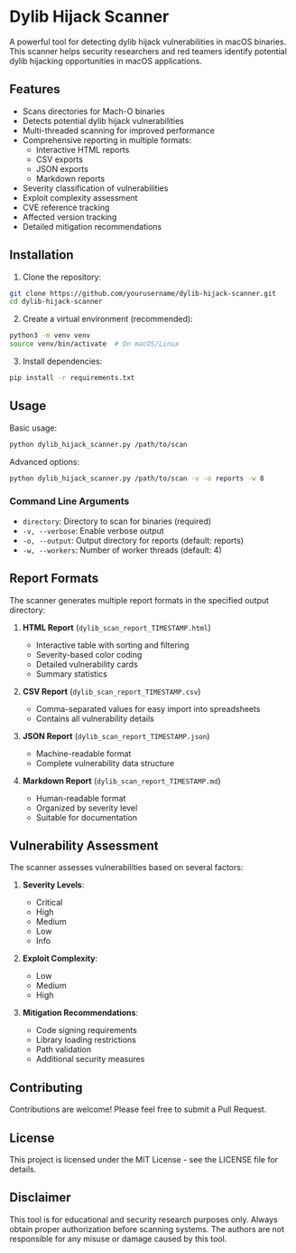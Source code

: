 # Dylib Hijack Scanner

A powerful tool for detecting dylib hijack vulnerabilities in macOS binaries. This scanner helps security researchers and red teamers identify potential dylib hijacking opportunities in macOS applications.

## Features

- Scans directories for Mach-O binaries
- Detects potential dylib hijack vulnerabilities
- Multi-threaded scanning for improved performance
- Comprehensive reporting in multiple formats:
  - Interactive HTML reports
  - CSV exports
  - JSON exports
  - Markdown reports
- Severity classification of vulnerabilities
- Exploit complexity assessment
- CVE reference tracking
- Affected version tracking
- Detailed mitigation recommendations

## Installation

1. Clone the repository:
```bash
git clone https://github.com/yourusername/dylib-hijack-scanner.git
cd dylib-hijack-scanner
```

2. Create a virtual environment (recommended):
```bash
python3 -m venv venv
source venv/bin/activate  # On macOS/Linux
```

3. Install dependencies:
```bash
pip install -r requirements.txt
```

## Usage

Basic usage:
```bash
python dylib_hijack_scanner.py /path/to/scan
```

Advanced options:
```bash
python dylib_hijack_scanner.py /path/to/scan -v -o reports -w 8
```

### Command Line Arguments

- `directory`: Directory to scan for binaries (required)
- `-v, --verbose`: Enable verbose output
- `-o, --output`: Output directory for reports (default: reports)
- `-w, --workers`: Number of worker threads (default: 4)

## Report Formats

The scanner generates multiple report formats in the specified output directory:

1. **HTML Report** (`dylib_scan_report_TIMESTAMP.html`)
   - Interactive table with sorting and filtering
   - Severity-based color coding
   - Detailed vulnerability cards
   - Summary statistics

2. **CSV Report** (`dylib_scan_report_TIMESTAMP.csv`)
   - Comma-separated values for easy import into spreadsheets
   - Contains all vulnerability details

3. **JSON Report** (`dylib_scan_report_TIMESTAMP.json`)
   - Machine-readable format
   - Complete vulnerability data structure

4. **Markdown Report** (`dylib_scan_report_TIMESTAMP.md`)
   - Human-readable format
   - Organized by severity level
   - Suitable for documentation

## Vulnerability Assessment

The scanner assesses vulnerabilities based on several factors:

1. **Severity Levels**:
   - Critical
   - High
   - Medium
   - Low
   - Info

2. **Exploit Complexity**:
   - Low
   - Medium
   - High

3. **Mitigation Recommendations**:
   - Code signing requirements
   - Library loading restrictions
   - Path validation
   - Additional security measures

## Contributing

Contributions are welcome! Please feel free to submit a Pull Request.

## License

This project is licensed under the MIT License - see the LICENSE file for details.

## Disclaimer

This tool is for educational and security research purposes only. Always obtain proper authorization before scanning systems. The authors are not responsible for any misuse or damage caused by this tool. 